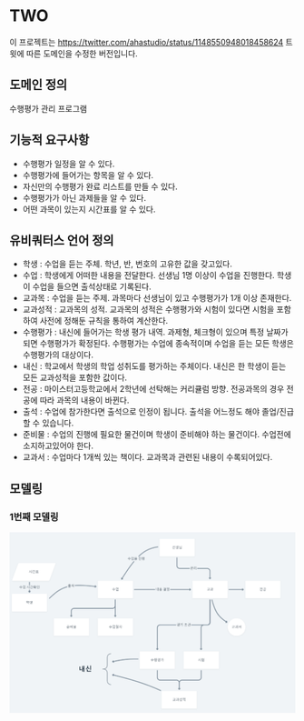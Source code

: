 # TWO

이 프로젝트는 https://twitter.com/ahastudio/status/1148550948018458624 트윗에 따른 도메인을 수정한 버전입니다.

## 도메인 정의

수행평가 관리 프로그램

## 기능적 요구사항

- 수행평가 일정을 알 수 있다.
- 수행평가에 들어가는 항목을 알 수 있다.
- 자신만의 수행평가 완료 리스트를 만들 수 있다.
- 수행평가가 아닌 과제들을 알 수 있다.
- 어떤 과목이 있는지 시간표를 알 수 있다.

## 유비쿼터스 언어 정의

- 학생 : 수업을 듣는 주체. 학년, 반, 번호의 고유한 값을 갖고있다.
- 수업 : 학생에게 어떠한 내용을 전달한다. 선생님 1명 이상이 수업을 진행한다. 학생이 수업을 들으면 출석상태로 기록된다.
- 교과목 : 수업을 듣는 주제. 과목마다 선생님이 있고 수행평가가 1개 이상 존재한다.
- 교과성적 : 교과목의 성적. 교과목의 성적은 수행평가와 시험이 있다면 시험을 포함하여 사전에 정해둔 규칙을 통하여 계산한다.
- 수행평가 : 내신에 들어가는 학생 평가 내역. 과제형, 체크형이 있으며 특정 날짜가 되면 수행평가가 확정된다. 수행평가는 수업에 종속적이며 수업을 듣는 모든 학생은 수행평가의 대상이다.
- 내신 : 학교에서 학생의 학업 성취도를 평가하는 주체이다. 내신은 한 학생이 듣는 모든 교과성적을 포함한 값이다.
- 전공 : 마이스터고등학교에서 2학년에 선탁해는 커리큘럼 방향. 전공과목의 경우 전공에 따라 과목의 내용이 바뀐다.
- 출석 : 수업에 참가한다면 출석으로 인정이 됩니다. 출석을 어느정도 해야 졸업/진급할 수 있습니다.
- 준비물 : 수업의 진행에 필요한 물건이며 학생이 준비해야 하는 물건이다. 수업전에 소지하고있어야 한다.
- 교과서 : 수업마다 1개씩 있는 책이다. 교과목과 관련된 내용이 수록되어있다.

## 모델링

### 1번째 모델링

![이미지](https://github.com/Las-Wonho/DDDPractice/blob/TWO_first_iteration/TWO/model/modeling_one.PNG?raw=true)
